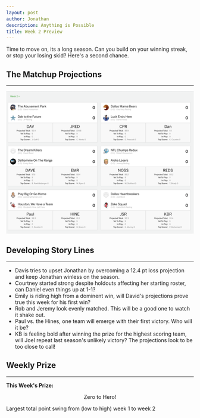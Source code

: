```yaml
---
layout: post
author: Jonathan
description: Anything is Possible
title: Week 2 Preview
---
```

Time to move on, its a long season. Can you build on your winning streak, or stop your losing skid? Here's a second chance. 

## The Matchup Projections
---
<img class="center" src="/assets/projections/wp2.png" alt="week 2 preview">

## Developing Story Lines
---

- Davis tries to upset Jonathan by overcoming a 12.4 pt loss projection and keep Jonathan winless on the season.
- Courtney started strong despite holdouts affecting her starting roster, can Daniel even things up at 1-1?
- Emily is riding high from a dominent win, will David's projections prove true this week for his first win?
- Rob and Jeremy look evenly matched. This will be a good one to watch it shake out.
- Paul vs. the Hines, one team will emerge with their first victory. Who will it be?
- KB is feeling bold after winning the prize for the highest scoring team, will Joel repeat last season's unlikely victory? The projections look to be too close to call! 

## Weekly Prize
---
**This Week's Prize:**
<p class="callout" align="center">Zero to Hero!</p>
Largest total point swing from (low to high) week 1 to week 2